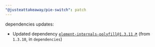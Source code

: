 ```yaml
---
"@justeattakeaway/pie-switch": patch
---
```

dependencies updates:
  - Updated dependency [`element-internals-polyfill@1.3.11` ↗︎](https://www.npmjs.com/package/element-internals-polyfill/v/1.3.11) (from `1.3.10`, in `dependencies`)
